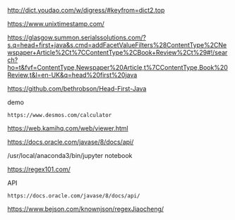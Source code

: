 http://dict.youdao.com/w/digress/#keyfrom=dict2.top  

https://www.unixtimestamp.com/  

https://glasgow.summon.serialssolutions.com/?s.q=head+first+java&s.cmd=addFacetValueFilters%28ContentType%2CNewspaper+Article%2Ct%7CContentType%2CBook+Review%2Ct%29#!/search?ho=t&fvf=ContentType,Newspaper%20Article,t%7CContentType,Book%20Review,t&l=en-UK&q=head%20first%20java  

https://github.com/bethrobson/Head-First-Java

demo

    https://www.desmos.com/calculator

https://web.kamihq.com/web/viewer.html

https://docs.oracle.com/javase/8/docs/api/

/usr/local/anaconda3/bin/jupyter notebook


https://regex101.com/


API 

    https://docs.oracle.com/javase/8/docs/api/


https://www.bejson.com/knownjson/regexJiaocheng/

